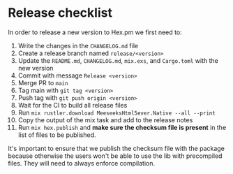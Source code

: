 # Release checklist

In order to release a new version to Hex.pm we first need to:

1. Write the changes in the `CHANGELOG.md` file
1. Create a release branch named `release/<version>`
1. Update the `README.md`, `CHANGELOG.md`, `mix.exs`, and `Cargo.toml` with the new version
1. Commit with message `Release <version>`
1. Merge PR to `main`
1. Tag main with `git tag <version>`
1. Push tag with `git push origin <version>`
1. Wait for the CI to build all release files
1. Run `mix rustler.download MeeseeksHtml5ever.Native --all --print`
1. Copy the output of the mix task and add to the release notes
1. Run `mix hex.publish` and **make sure the checksum file is present**
in the list of files to be published.

It's important to ensure that we publish the checksum file with the
package because otherwise the users won't be able to use the lib
with precompiled files. They will need to always enforce compilation.

